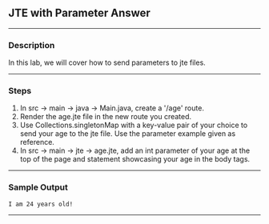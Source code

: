 ## JTE with Parameter Answer
---
### Description
In this lab, we will cover how to send parameters to jte files.

---
### Steps
1. In src -> main -> java -> Main.java, create a '/age' route.
2. Render the age.jte file in the new route you created.
3. Use Collections.singletonMap with a key-value pair of your choice to send your age to the jte file. Use the parameter example given as reference.
4. In src -> main -> jte -> age.jte, add an int parameter of your age at the top of the page and statement showcasing your age in the body tags.
---
### Sample Output
```
I am 24 years old!
```
---
